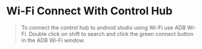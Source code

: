 # Wi-Fi Connect With Control Hub

> To connect the control hub to android studio using Wi-Fi use ADB Wi-Fi. Double click on shift to search and click the green connect button in the ADB Wi-Fi window.